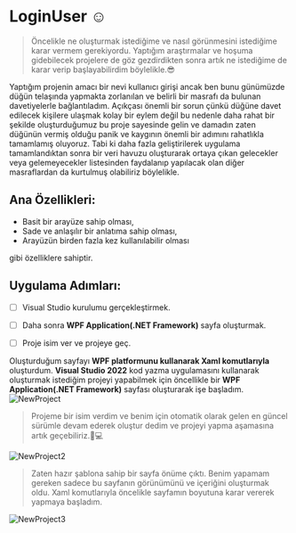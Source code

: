 # LoginUser ☺️

>Öncelikle ne oluşturmak istediğime ve nasıl görünmesini istediğime karar vermem gerekiyordu. Yaptığım araştırmalar ve hoşuma gidebilecek projelere de göz gezdirdikten sonra artık ne istediğime de karar verip başlayabilirdim böylelikle.😎

Yaptığım projenin amacı bir nevi kullanıcı girişi ancak ben bunu günümüzde düğün telaşında yapmakta zorlanılan ve belirli bir masrafı da bulunan davetiyelerle bağlantıladım. Açıkçası önemli bir sorun çünkü düğüne davet edilecek kişilere ulaşmak kolay bir eylem değil bu nedenle daha rahat bir şekilde oluşturduğumuz bu proje sayesinde gelin ve damadın zaten düğünün vermiş olduğu panik ve kaygının önemli bir adımını rahatlıkla tamamlamış oluyoruz. Tabi ki daha fazla geliştirilerek uygulama tamamlandıktan sonra bir veri havuzu oluşturarak ortaya çıkan gelecekler veya gelemeyecekler listesinden faydalanıp yapılacak olan diğer masraflardan da kurtulmuş olabiliriz böylelikle.

## Ana Özellikleri:
- Basit bir arayüze sahip olması,
- Sade ve anlaşılır bir anlatıma sahip olması,
- Arayüzün birden fazla kez kullanılabilir olması 

gibi özelliklere sahiptir.

## Uygulama Adımları:
- [ ] Visual Studio kurulumu gerçekleştirmek.
- [ ] Daha sonra **WPF Application(.NET Framework)** sayfa oluşturmak.
- [ ] Proje isim ver ve projeye geç.


Oluşturduğum sayfayı **WPF platformunu kullanarak Xaml komutlarıyla** oluşturdum. 
**Visual Studio 2022** kod yazma uygulamasını kullanarak oluşturmak istediğim projeyi yapabilmek için öncellikle bir **WPF Application(.NET Framework)** sayfası oluşturarak işe başladım. 
![NewProject](https://github.com/bsrtk/LoginUser/assets/101363847/97621ae8-8e55-4bfb-8b68-93f0c9081469)

>Projeme bir isim verdim ve benim için otomatik olarak gelen en güncel sürümle devam ederek oluştur dedim ve projeyi yapma aşamasına artık geçebiliriz.👩💻 

![NewProject2](https://github.com/bsrtk/LoginUser/assets/101363847/cd2c6116-ca6c-4a27-86e5-92ea9ceda555)


>Zaten hazır şablona sahip bir sayfa önüme çıktı. Benim yapamam gereken sadece bu sayfanın görünümünü ve içeriğini oluşturmak oldu. Xaml komutlarıyla öncelikle sayfamın boyutuna karar vererek yapmaya başladım.

![NewProject3](https://github.com/bsrtk/LoginUser/assets/101363847/581a7726-9f55-4018-b40a-bbeb6133026f)

